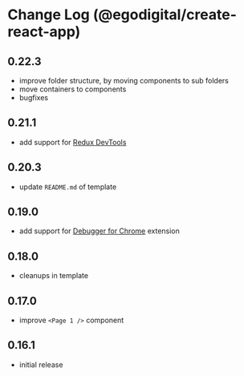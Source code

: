 # Change Log (@egodigital/create-react-app)

## 0.22.3

* improve folder structure, by moving components to sub folders
* move containers to components
* bugfixes

## 0.21.1

* add support for [Redux DevTools](https://github.com/zalmoxisus/redux-devtools-extension)

## 0.20.3

* update `README.md` of template

## 0.19.0

* add support for [Debugger for Chrome](https://marketplace.visualstudio.com/items?itemName=msjsdiag.debugger-for-chrome) extension

## 0.18.0

* cleanups in template

## 0.17.0

* improve `<Page 1 />` component

## 0.16.1

* initial release
